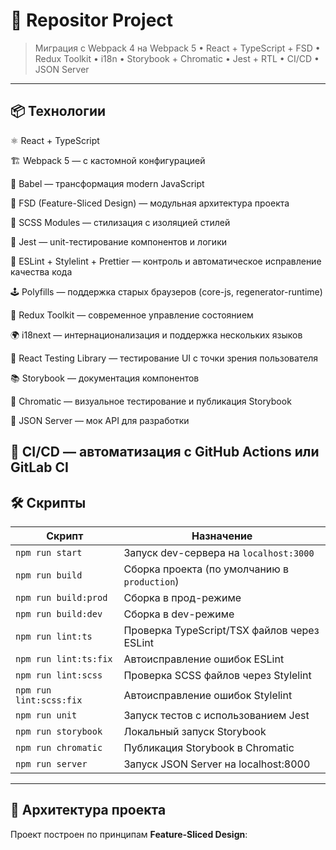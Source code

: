 # 🚀 Repositor Project

> Миграция с Webpack 4 на Webpack 5 • React + TypeScript + FSD • Redux Toolkit • i18n • Storybook + Chromatic • Jest + RTL • CI/CD • JSON Server

---

## 📦 Технологии

⚛ React + TypeScript

🏗 Webpack 5 — с кастомной конфигурацией

🔄 Babel — трансформация modern JavaScript

🧱 FSD (Feature-Sliced Design) — модульная архитектура проекта

🎨 SCSS Modules — стилизация с изоляцией стилей

🧪 Jest — unit-тестирование компонентов и логики

🧼 ESLint + Stylelint + Prettier — контроль и автоматическое исправление качества кода

🕹 Polyfills — поддержка старых браузеров (core-js, regenerator-runtime)

🔧 Redux Toolkit — современное управление состоянием

🌍 i18next — интернационализация и поддержка нескольких языков

🧪 React Testing Library — тестирование UI с точки зрения пользователя

📚 Storybook — документация компонентов

📸 Chromatic — визуальное тестирование и публикация Storybook

🔌 JSON Server — мок API для разработки

## 🚀 CI/CD — автоматизация с GitHub Actions или GitLab CI

## 🛠 Скрипты

| Скрипт                  | Назначение                                   |
| ----------------------- | -------------------------------------------- |
| `npm run start`         | Запуск dev-сервера на `localhost:3000`       |
| `npm run build`         | Сборка проекта (по умолчанию в `production`) |
| `npm run build:prod`    | Сборка в прод-режиме                         |
| `npm run build:dev`     | Сборка в dev-режиме                          |
| `npm run lint:ts`       | Проверка TypeScript/TSX файлов через ESLint  |
| `npm run lint:ts:fix`   | Автоисправление ошибок ESLint                |
| `npm run lint:scss`     | Проверка SCSS файлов через Stylelint         |
| `npm run lint:scss:fix` | Автоисправление ошибок Stylelint             |
| `npm run unit`          | Запуск тестов с использованием Jest          |
| `npm run storybook`     | Локальный запуск Storybook                   |
| `npm run chromatic`     | Публикация Storybook в Chromatic             |
| `npm run server`        | Запуск JSON Server на localhost:8000         |

---

## 📁 Архитектура проекта

Проект построен по принципам **Feature-Sliced Design**:

